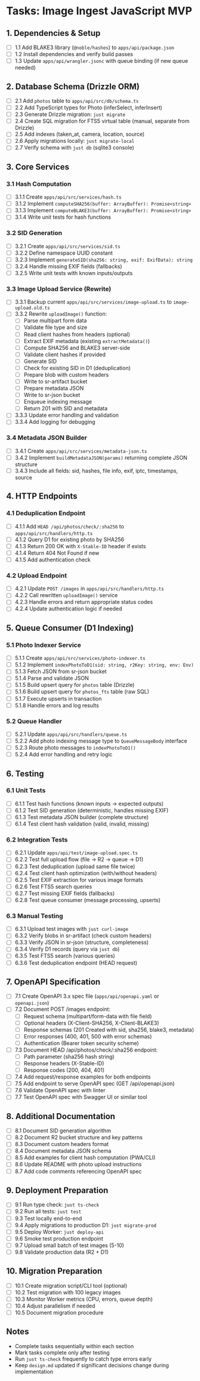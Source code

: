 # Tasks: Image Ingest JavaScript MVP

## 1. Dependencies & Setup
- [ ] 1.1 Add BLAKE3 library (`@noble/hashes`) to `apps/api/package.json`
- [ ] 1.2 Install dependencies and verify build passes
- [ ] 1.3 Update `apps/api/wrangler.jsonc` with queue binding (if new queue needed)

## 2. Database Schema (Drizzle ORM)
- [ ] 2.1 Add `photos` table to `apps/api/src/db/schema.ts`
- [ ] 2.2 Add TypeScript types for Photo (inferSelect, inferInsert)
- [ ] 2.3 Generate Drizzle migration: `just migrate`
- [ ] 2.4 Create SQL migration for FTS5 virtual table (manual, separate from Drizzle)
- [ ] 2.5 Add indexes (taken_at, camera, location, source)
- [ ] 2.6 Apply migrations locally: `just migrate-local`
- [ ] 2.7 Verify schema with `just db` (sqlite3 console)

## 3. Core Services

### 3.1 Hash Computation
- [ ] 3.1.1 Create `apps/api/src/services/hash.ts`
- [ ] 3.1.2 Implement `computeSHA256(buffer: ArrayBuffer): Promise<string>`
- [ ] 3.1.3 Implement `computeBLAKE3(buffer: ArrayBuffer): Promise<string>`
- [ ] 3.1.4 Write unit tests for hash functions

### 3.2 SID Generation
- [ ] 3.2.1 Create `apps/api/src/services/sid.ts`
- [ ] 3.2.2 Define namespace UUID constant
- [ ] 3.2.3 Implement `generateSID(sha256: string, exif: ExifData): string`
- [ ] 3.2.4 Handle missing EXIF fields (fallbacks)
- [ ] 3.2.5 Write unit tests with known inputs/outputs

### 3.3 Image Upload Service (Rewrite)
- [ ] 3.3.1 Backup current `apps/api/src/services/image-upload.ts` to `image-upload.old.ts`
- [ ] 3.3.2 Rewrite `uploadImage()` function:
  - [ ] Parse multipart form data
  - [ ] Validate file type and size
  - [ ] Read client hashes from headers (optional)
  - [ ] Extract EXIF metadata (existing `extractMetadata()`)
  - [ ] Compute SHA256 and BLAKE3 server-side
  - [ ] Validate client hashes if provided
  - [ ] Generate SID
  - [ ] Check for existing SID in D1 (deduplication)
  - [ ] Prepare blob with custom headers
  - [ ] Write to sr-artifact bucket
  - [ ] Prepare metadata JSON
  - [ ] Write to sr-json bucket
  - [ ] Enqueue indexing message
  - [ ] Return 201 with SID and metadata
- [ ] 3.3.3 Update error handling and validation
- [ ] 3.3.4 Add logging for debugging

### 3.4 Metadata JSON Builder
- [ ] 3.4.1 Create `apps/api/src/services/metadata-json.ts`
- [ ] 3.4.2 Implement `buildMetadataJSON(params)` returning complete JSON structure
- [ ] 3.4.3 Include all fields: sid, hashes, file info, exif, iptc, timestamps, source

## 4. HTTP Endpoints

### 4.1 Deduplication Endpoint
- [ ] 4.1.1 Add `HEAD /api/photos/check/:sha256` to `apps/api/src/handlers/http.ts`
- [ ] 4.1.2 Query D1 for existing photo by SHA256
- [ ] 4.1.3 Return 200 OK with `X-Stable-ID` header if exists
- [ ] 4.1.4 Return 404 Not Found if new
- [ ] 4.1.5 Add authentication check

### 4.2 Upload Endpoint
- [ ] 4.2.1 Update `POST /images` in `apps/api/src/handlers/http.ts`
- [ ] 4.2.2 Call rewritten `uploadImage()` service
- [ ] 4.2.3 Handle errors and return appropriate status codes
- [ ] 4.2.4 Update authentication logic if needed

## 5. Queue Consumer (D1 Indexing)

### 5.1 Photo Indexer Service
- [ ] 5.1.1 Create `apps/api/src/services/photo-indexer.ts`
- [ ] 5.1.2 Implement `indexPhotoToD1(sid: string, r2Key: string, env: Env)`
- [ ] 5.1.3 Fetch JSON from sr-json bucket
- [ ] 5.1.4 Parse and validate JSON
- [ ] 5.1.5 Build upsert query for `photos` table (Drizzle)
- [ ] 5.1.6 Build upsert query for `photos_fts` table (raw SQL)
- [ ] 5.1.7 Execute upserts in transaction
- [ ] 5.1.8 Handle errors and log results

### 5.2 Queue Handler
- [ ] 5.2.1 Update `apps/api/src/handlers/queue.ts`
- [ ] 5.2.2 Add photo indexing message type to `QueueMessageBody` interface
- [ ] 5.2.3 Route photo messages to `indexPhotoToD1()`
- [ ] 5.2.4 Add error handling and retry logic

## 6. Testing

### 6.1 Unit Tests
- [ ] 6.1.1 Test hash functions (known inputs → expected outputs)
- [ ] 6.1.2 Test SID generation (deterministic, handles missing EXIF)
- [ ] 6.1.3 Test metadata JSON builder (complete structure)
- [ ] 6.1.4 Test client hash validation (valid, invalid, missing)

### 6.2 Integration Tests
- [ ] 6.2.1 Update `apps/api/test/image-upload.spec.ts`
- [ ] 6.2.2 Test full upload flow (file → R2 → queue → D1)
- [ ] 6.2.3 Test deduplication (upload same file twice)
- [ ] 6.2.4 Test client hash optimization (with/without headers)
- [ ] 6.2.5 Test EXIF extraction for various image formats
- [ ] 6.2.6 Test FTS5 search queries
- [ ] 6.2.7 Test missing EXIF fields (fallbacks)
- [ ] 6.2.8 Test queue consumer (message processing, upserts)

### 6.3 Manual Testing
- [ ] 6.3.1 Upload test images with `just curl-image`
- [ ] 6.3.2 Verify blobs in sr-artifact (check custom headers)
- [ ] 6.3.3 Verify JSON in sr-json (structure, completeness)
- [ ] 6.3.4 Verify D1 records (query via `just db`)
- [ ] 6.3.5 Test FTS5 search (various queries)
- [ ] 6.3.6 Test deduplication endpoint (HEAD request)

## 7. OpenAPI Specification
- [ ] 7.1 Create OpenAPI 3.x spec file (`apps/api/openapi.yaml` or `openapi.json`)
- [ ] 7.2 Document POST /images endpoint:
  - [ ] Request schema (multipart/form-data with file field)
  - [ ] Optional headers (X-Client-SHA256, X-Client-BLAKE3)
  - [ ] Response schemas (201 Created with sid, sha256, blake3, metadata)
  - [ ] Error responses (400, 401, 500 with error schemas)
  - [ ] Authentication (Bearer token security scheme)
- [ ] 7.3 Document HEAD /api/photos/check/:sha256 endpoint:
  - [ ] Path parameter (sha256 hash string)
  - [ ] Response headers (X-Stable-ID)
  - [ ] Response codes (200, 404, 401)
- [ ] 7.4 Add request/response examples for both endpoints
- [ ] 7.5 Add endpoint to serve OpenAPI spec (GET /api/openapi.json)
- [ ] 7.6 Validate OpenAPI spec with linter
- [ ] 7.7 Test OpenAPI spec with Swagger UI or similar tool

## 8. Additional Documentation
- [ ] 8.1 Document SID generation algorithm
- [ ] 8.2 Document R2 bucket structure and key patterns
- [ ] 8.3 Document custom headers format
- [ ] 8.4 Document metadata JSON schema
- [ ] 8.5 Add examples for client hash computation (PWA/CLI)
- [ ] 8.6 Update README with photo upload instructions
- [ ] 8.7 Add code comments referencing OpenAPI spec

## 9. Deployment Preparation
- [ ] 9.1 Run type check: `just ts-check`
- [ ] 9.2 Run all tests: `just test`
- [ ] 9.3 Test locally end-to-end
- [ ] 9.4 Apply migrations to production D1: `just migrate-prod`
- [ ] 9.5 Deploy Worker: `just deploy-api`
- [ ] 9.6 Smoke test production endpoint
- [ ] 9.7 Upload small batch of test images (5-10)
- [ ] 9.8 Validate production data (R2 + D1)

## 10. Migration Preparation
- [ ] 10.1 Create migration script/CLI tool (optional)
- [ ] 10.2 Test migration with 100 legacy images
- [ ] 10.3 Monitor Worker metrics (CPU, errors, queue depth)
- [ ] 10.4 Adjust parallelism if needed
- [ ] 10.5 Document migration procedure

## Notes
- Complete tasks sequentially within each section
- Mark tasks complete only after testing
- Run `just ts-check` frequently to catch type errors early
- Keep `design.md` updated if significant decisions change during implementation
